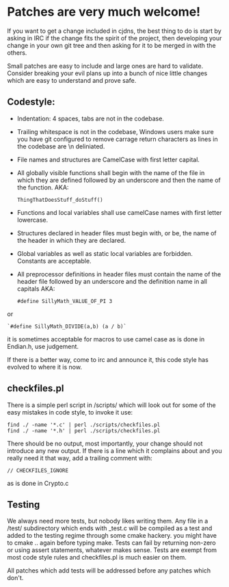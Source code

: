 Patches are very much welcome!
==============================

If you want to get a change included in cjdns, the best thing to do is start by asking in IRC
if the change fits the spirit of the project, then developing your change in your own git tree
and then asking for it to be merged in with the others.

Small patches are easy to include and large ones are hard to validate. Consider breaking your evil
plans up into a bunch of nice little changes which are easy to understand and prove safe.


Codestyle:
----------

* Indentation: 4 spaces, tabs are not in the codebase.
* Trailing whitespace is not in the codebase, Windows users make sure you have git configured to
remove carrage return characters as lines in the codebase are \n deliniated.
* File names and structures are CamelCase with first letter capital.
* All globally visible functions shall begin with the name of the file in which they are defined
followed by an underscore and then the name of the function.
AKA:

    `ThingThatDoesStuff_doStuff()`

* Functions and local variables shall use camelCase names with first letter lowercase.
* Structures declared in header files must begin with, or be, the name of the header in which they
are declared.
* Global variables as well as static local variables are forbidden. Constants are acceptable.
* All preprocessor definitions in header files must contain the name of the header file followed
by an underscore and the definition name in all capitals AKA:

    `#define SillyMath_VALUE_OF_PI 3`

or

    `#define SillyMath_DIVIDE(a,b) (a / b)`

it is sometimes acceptable for macros to use camel case as is done in Endian.h, use judgement.


If there is a better way, come to irc and announce it,
this code style has evolved to where it is now.


checkfiles.pl
-------------

There is a simple perl script in /scripts/ which will look out for some of the easy mistakes
in code style, to invoke it use:

    find ./ -name '*.c' | perl ./scripts/checkfiles.pl
    find ./ -name '*.h' | perl ./scripts/checkfiles.pl

There should be no output, most importantly, your change should not introduce any new output.
If there is a line which it complains about and you really need it that way, add a trailing
comment with:

    // CHECKFILES_IGNORE

as is done in Crypto.c


Testing
-------

We always need more tests, but nobody likes writing them.
Any file in a /test/ subdirectory which ends with _test.c will be compiled as a test and added
to the testing regime through some cmake hackery. you might have to cmake .. again before typing
make. Tests can fail by returning non-zero or using assert statements, whatever makes sense.
Tests are exempt from most code style rules and checkfiles.pl is much easier on them.

All patches which add tests will be addressed before any patches which don't.
